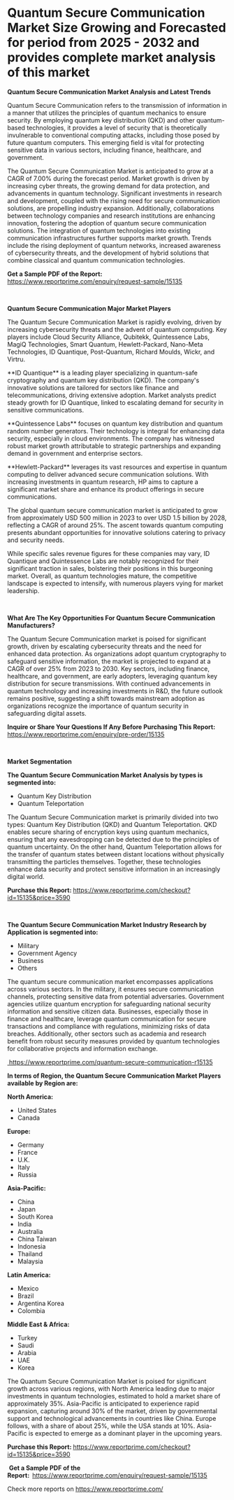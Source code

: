<p><h1>Quantum Secure Communication Market Size Growing and Forecasted for period from 2025 - 2032 and provides complete market analysis of this market</h1></p><p><strong>Quantum Secure Communication Market Analysis and Latest Trends</strong></p>
<p><p>Quantum Secure Communication refers to the transmission of information in a manner that utilizes the principles of quantum mechanics to ensure security. By employing quantum key distribution (QKD) and other quantum-based technologies, it provides a level of security that is theoretically invulnerable to conventional computing attacks, including those posed by future quantum computers. This emerging field is vital for protecting sensitive data in various sectors, including finance, healthcare, and government.</p><p>The Quantum Secure Communication Market is anticipated to grow at a CAGR of 7.00% during the forecast period. Market growth is driven by increasing cyber threats, the growing demand for data protection, and advancements in quantum technology. Significant investments in research and development, coupled with the rising need for secure communication solutions, are propelling industry expansion. Additionally, collaborations between technology companies and research institutions are enhancing innovation, fostering the adoption of quantum secure communication solutions. The integration of quantum technologies into existing communication infrastructures further supports market growth. Trends include the rising deployment of quantum networks, increased awareness of cybersecurity threats, and the development of hybrid solutions that combine classical and quantum communication technologies.</p></p>
<p><strong>Get a Sample PDF of the Report:&nbsp;</strong> <a href="https://www.reportprime.com/enquiry/request-sample/15135?utm_campaign=2754&utm_medium=2&utm_source=Github&utm_content=ia&utm_term=20032025&utm_id=quantum-secure-communication">https://www.reportprime.com/enquiry/request-sample/15135</a></p>
<p>&nbsp;</p>
<p><strong>Quantum Secure Communication Major Market Players</strong></p>
<p><p>The Quantum Secure Communication Market is rapidly evolving, driven by increasing cybersecurity threats and the advent of quantum computing. Key players include Cloud Security Alliance, Qubitekk, Quintessence Labs, MagiQ Technologies, Smart Quantum, Hewlett-Packard, Nano-Meta Technologies, ID Quantique, Post-Quantum, Richard Moulds, Wickr, and Virtru.</p><p>**ID Quantique** is a leading player specializing in quantum-safe cryptography and quantum key distribution (QKD). The company's innovative solutions are tailored for sectors like finance and telecommunications, driving extensive adoption. Market analysts predict steady growth for ID Quantique, linked to escalating demand for security in sensitive communications.</p><p>**Quintessence Labs** focuses on quantum key distribution and quantum random number generators. Their technology is integral for enhancing data security, especially in cloud environments. The company has witnessed robust market growth attributable to strategic partnerships and expanding demand in government and enterprise sectors.</p><p>**Hewlett-Packard** leverages its vast resources and expertise in quantum computing to deliver advanced secure communication solutions. With increasing investments in quantum research, HP aims to capture a significant market share and enhance its product offerings in secure communications.</p><p>The global quantum secure communication market is anticipated to grow from approximately USD 500 million in 2023 to over USD 1.5 billion by 2028, reflecting a CAGR of around 25%. The ascent towards quantum computing presents abundant opportunities for innovative solutions catering to privacy and security needs.</p><p>While specific sales revenue figures for these companies may vary, ID Quantique and Quintessence Labs are notably recognized for their significant traction in sales, bolstering their positions in this burgeoning market. Overall, as quantum technologies mature, the competitive landscape is expected to intensify, with numerous players vying for market leadership.</p></p>
<p>&nbsp;</p>
<p><strong>What Are The Key Opportunities For Quantum Secure Communication Manufacturers?</strong></p>
<p><p>The Quantum Secure Communication market is poised for significant growth, driven by escalating cybersecurity threats and the need for enhanced data protection. As organizations adopt quantum cryptography to safeguard sensitive information, the market is projected to expand at a CAGR of over 25% from 2023 to 2030. Key sectors, including finance, healthcare, and government, are early adopters, leveraging quantum key distribution for secure transmissions. With continued advancements in quantum technology and increasing investments in R&D, the future outlook remains positive, suggesting a shift towards mainstream adoption as organizations recognize the importance of quantum security in safeguarding digital assets.</p></p>
<p><strong>Inquire or Share Your Questions If Any Before Purchasing This Report:</strong> <a href="https://www.reportprime.com/enquiry/pre-order/15135?utm_campaign=2754&utm_medium=2&utm_source=Github&utm_content=ia&utm_term=20032025&utm_id=quantum-secure-communication">https://www.reportprime.com/enquiry/pre-order/15135</a></p>
<p>&nbsp;</p>
<p><strong>Market Segmentation</strong></p>
<p><strong>The Quantum Secure Communication Market Analysis by types is segmented into:</strong></p>
<p><ul><li>Quantum Key Distribution</li><li>Quantum Teleportation</li></ul></p>
<p><p>The Quantum Secure Communication market is primarily divided into two types: Quantum Key Distribution (QKD) and Quantum Teleportation. QKD enables secure sharing of encryption keys using quantum mechanics, ensuring that any eavesdropping can be detected due to the principles of quantum uncertainty. On the other hand, Quantum Teleportation allows for the transfer of quantum states between distant locations without physically transmitting the particles themselves. Together, these technologies enhance data security and protect sensitive information in an increasingly digital world.</p></p>
<p><strong>Purchase this Report:&nbsp;</strong><a href="https://www.reportprime.com/checkout?id=15135&price=3590&utm_campaign=2754&utm_medium=2&utm_source=Github&utm_content=ia&utm_term=20032025&utm_id=quantum-secure-communication">https://www.reportprime.com/checkout?id=15135&price=3590</a></p>
<p>&nbsp;</p>
<p><strong>The Quantum Secure Communication Market Industry Research by Application is segmented into:</strong></p>
<p><ul><li>Military</li><li>Government Agency</li><li>Business</li><li>Others</li></ul></p>
<p><p>The quantum secure communication market encompasses applications across various sectors. In the military, it ensures secure communication channels, protecting sensitive data from potential adversaries. Government agencies utilize quantum encryption for safeguarding national security information and sensitive citizen data. Businesses, especially those in finance and healthcare, leverage quantum communication for secure transactions and compliance with regulations, minimizing risks of data breaches. Additionally, other sectors such as academia and research benefit from robust security measures provided by quantum technologies for collaborative projects and information exchange.</p></p>
<p><a href="https://www.reportprime.com/quantum-secure-communication-r15135?utm_campaign=2754&utm_medium=2&utm_source=Github&utm_content=ia&utm_term=20032025&utm_id=quantum-secure-communication">&nbsp;https://www.reportprime.com/quantum-secure-communication-r15135</a></p>
<p><strong>In terms of Region, the Quantum Secure Communication Market Players available by Region are:</strong></p>
<p>
    <p> <strong> North America: </strong>
        <ul>
            <li>United States</li>
            <li>Canada</li>
        </ul>
        </p> 
    <p> <strong> Europe: </strong>
        <ul>
            <li>Germany</li>
            <li>France</li>
            <li>U.K.</li>
            <li>Italy</li>
            <li>Russia</li>
        </ul>
        </p> 
    <p> <strong> Asia-Pacific: </strong>
        <ul>
            <li>China</li>
            <li>Japan</li>
            <li>South Korea</li>
            <li>India</li>
            <li>Australia</li>
            <li>China Taiwan</li>
            <li>Indonesia</li>
            <li>Thailand</li>
            <li>Malaysia</li>
        </ul>
        </p> 
    <p> <strong> Latin America: </strong>
        <ul>
            <li>Mexico</li>
            <li>Brazil</li>
            <li>Argentina Korea</li>
            <li>Colombia</li>
        </ul>
        </p> 
    <p> <strong> Middle East & Africa: </strong>
        <ul>
            <li>Turkey</li>
            <li>Saudi</li>
            <li>Arabia</li>
            <li>UAE</li>
            <li>Korea</li>
        </ul>
    </p>
    </p>
<p><p>The Quantum Secure Communication Market is poised for significant growth across various regions, with North America leading due to major investments in quantum technologies, estimated to hold a market share of approximately 35%. Asia-Pacific is anticipated to experience rapid expansion, capturing around 30% of the market, driven by governmental support and technological advancements in countries like China. Europe follows, with a share of about 25%, while the USA stands at 10%. Asia-Pacific is expected to emerge as a dominant player in the upcoming years.</p></p>
<p><strong>Purchase this Report: </strong><a href="https://www.reportprime.com/checkout?id=15135&price=3590&utm_campaign=2754&utm_medium=2&utm_source=Github&utm_content=ia&utm_term=20032025&utm_id=quantum-secure-communication">https://www.reportprime.com/checkout?id=15135&price=3590</a></p>
<p>&nbsp;<strong>Get a Sample PDF of the Report:&nbsp;&nbsp;</strong><a href="https://www.reportprime.com/enquiry/request-sample/15135?utm_campaign=2754&utm_medium=2&utm_source=Github&utm_content=ia&utm_term=20032025&utm_id=quantum-secure-communication">https://www.reportprime.com/enquiry/request-sample/15135</a></p>
<p><strong></strong></p>
<p>Check more reports on <a href="https://www.reportprime.com/?utm_campaign=2754&utm_medium=2&utm_source=Github&utm_content=ia&utm_term=20032025&utm_id=quantum-secure-communication">https://www.reportprime.com/</a></p>